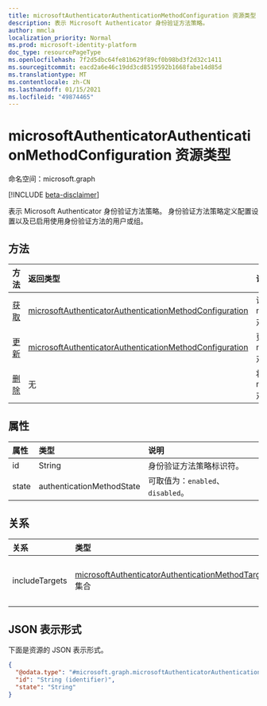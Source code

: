 ```yaml
---
title: microsoftAuthenticatorAuthenticationMethodConfiguration 资源类型
description: 表示 Microsoft Authenticator 身份验证方法策略。
author: mmcla
localization_priority: Normal
ms.prod: microsoft-identity-platform
doc_type: resourcePageType
ms.openlocfilehash: 7f2d5dbc64fe81b629f89cf0b98bd3f2d32c1411
ms.sourcegitcommit: eacd2a6e46c19dd3cd8519592b1668fabe14d85d
ms.translationtype: MT
ms.contentlocale: zh-CN
ms.lasthandoff: 01/15/2021
ms.locfileid: "49874465"
---
```

# <a name="microsoftauthenticatorauthenticationmethodconfiguration-resource-type"></a>microsoftAuthenticatorAuthenticationMethodConfiguration 资源类型
命名空间：microsoft.graph

[!INCLUDE [beta-disclaimer](../../includes/beta-disclaimer.md)]

表示 Microsoft Authenticator 身份验证方法策略。 身份验证方法策略定义配置设置以及已启用使用身份验证方法的用户或组。

## <a name="methods"></a>方法
|方法|返回类型|说明|
|:---|:---|:---|
|[获取](../api/microsoftauthenticatorauthenticationmethodconfiguration-get.md)|[microsoftAuthenticatorAuthenticationMethodConfiguration](../resources/microsoftauthenticatorauthenticationmethodconfiguration.md)|读取 microsoftAuthenticatorAuthenticationMethodConfiguration 对象的属性和关系。|
|[更新](../api/microsoftauthenticatorauthenticationmethodconfiguration-update.md)|[microsoftAuthenticatorAuthenticationMethodConfiguration](../resources/microsoftauthenticatorauthenticationmethodconfiguration.md)|更新 microsoftAuthenticatorAuthenticationMethodConfiguration 对象的属性。|
|[删除](../api/microsoftauthenticatorauthenticationmethodconfiguration-delete.md)|无|将 microsoftAuthenticatorAuthenticationMethodConfiguration 对象还原到其默认配置。|

## <a name="properties"></a>属性
|属性|类型|说明|
|:---|:---|:---|
|id|String|身份验证方法策略标识符。|
|state|authenticationMethodState|可取值为：`enabled`、`disabled`。|

## <a name="relationships"></a>关系
|关系|类型|Description|
|:---|:---|:---|
|includeTargets|[microsoftAuthenticatorAuthenticationMethodTarget](../resources/microsoftauthenticatorauthenticationmethodtarget.md) 集合|允许使用身份验证方法的用户或组的集合。|

## <a name="json-representation"></a>JSON 表示形式
下面是资源的 JSON 表示形式。
<!-- {
  "blockType": "resource",
  "keyProperty": "id",
  "@odata.type": "microsoft.graph.microsoftAuthenticatorAuthenticationMethodConfiguration",
  "baseType": "microsoft.graph.authenticationMethodConfiguration",
  "openType": false
}
-->
``` json
{
  "@odata.type": "#microsoft.graph.microsoftAuthenticatorAuthenticationMethodConfiguration",
  "id": "String (identifier)",
  "state": "String"
}
```

